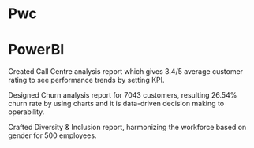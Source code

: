 # Pwc
# PowerBI
Created Call Centre analysis report which gives 3.4/5 average customer rating to see performance trends by setting KPI. 

Designed Churn analysis report for 7043 customers, resulting 26.54% churn rate by using charts and it is data-driven decision making to operability. 

Crafted Diversity & Inclusion report, harmonizing the workforce based on gender for 500 employees. 
